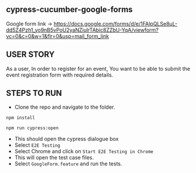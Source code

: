 ## cypress-cucumber-google-forms

Google form link -> https://docs.google.com/forms/d/e/1FAIpQLSe8uL-dd5Z4Pzh1_yo9nB5vPoU2yaNZiulrTAbic8ZZbU-YqA/viewform?vc=0&c=0&w=1&flr=0&usp=mail_form_link

## USER STORY
 
As a user, 
In order to register for an event, 
You want to be able to submit the event registration form with required details.

## STEPS TO RUN

- Clone the repo and navigate to the folder.

```
npm install
```

```
npm run cypress:open
```

- This should open the cypress dialogue box
- Select `E2E Testing`
- Select Chrome and click on `Start E2E Testing in Chrome`
- This will open the test case files.
- Select `GoogleForm.feature` and run the tests.

